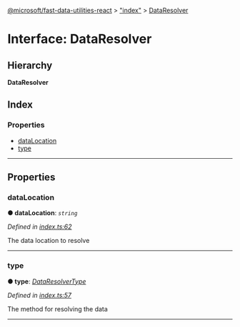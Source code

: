 [@microsoft/fast-data-utilities-react](../README.md) > ["index"](../modules/_index_.md) > [DataResolver](../interfaces/_index_.dataresolver.md)

# Interface: DataResolver

## Hierarchy

**DataResolver**

## Index

### Properties

* [dataLocation](_index_.dataresolver.md#datalocation)
* [type](_index_.dataresolver.md#type)

---

## Properties

<a id="datalocation"></a>

###  dataLocation

**● dataLocation**: *`string`*

*Defined in [index.ts:62](https://github.com/Microsoft/fast-dna/blob/164dd3ca/packages/fast-data-utilities-react/src/index.ts#L62)*

The data location to resolve

___
<a id="type"></a>

###  type

**● type**: *[DataResolverType](../enums/_index_.dataresolvertype.md)*

*Defined in [index.ts:57](https://github.com/Microsoft/fast-dna/blob/164dd3ca/packages/fast-data-utilities-react/src/index.ts#L57)*

The method for resolving the data

___

